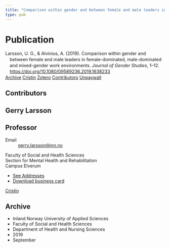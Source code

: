 ```yaml
---
title: "Comparison within gender and between female and male leaders in female-dominated, male-dominated and mixed-gender work environments"
type: pub
---
```

<h1>Publication</h1>
<article id="csl-bib-container-QXSJHYZX" class="csl-bib-container">
  <div class="csl-bib-body" style="line-height: 1.35; padding-left: 1em; text-indent:-1em;">
  <div class="csl-entry">Larsson, U. G., &amp; Alvinius, A. (2019). Comparison within gender and between female and male leaders in female-dominated, male-dominated and mixed-gender work environments. <i>Journal of Gender Studies</i>, 1&#x2013;12. <a href="https://doi.org/10.1080/09589236.2019.1638233">https://doi.org/10.1080/09589236.2019.1638233</a></div>
</div>
  <div class="csl-bib-buttons">
    <a href="#taxonomy-article-QXSJHYZX" class="csl-bib-button">Archive</a>
    <a href="https://app.cristin.no/results/show.jsf?id=1728560" alt="Cristin URL" class="csl-bib-button">Cristin</a>
    <a href="http://zotero.org/groups/5022929/items/QXSJHYZX" alt="Zotero URL" class="csl-bib-button">Zotero</a>
    <a href="#contributors-article-QXSJHYZX" class="csl-bib-button">Contributors</a>
    <a href="https://www.tandfonline.com/doi/pdf/10.1080/09589236.2019.1638233?needAccess=true" class="csl-bib-button">Unpaywall</a>
  </div>
  <div id="csl-bib-meta-container-QXSJHYZX"></div>
</article>
<div id="csl-bib-meta-QXSJHYZX" class="csl-bib-meta">
  <article id="contributors-article-QXSJHYZX" class="contributors-article">
    <h1>Contributors</h1>
    <div class="personas">
<div class="vrtx-hinn-person-card">
<div class="photo">
<i class="lar la-user-circle missing-person"></i>
</div>
<div class="info">
<hgroup><h1>Gerry Larsson</h1>
<h2>Professor</h2>
</hgroup><dl>
<dt>Email</dt>
<dd>
<a href="mailto:gerry.larsson@inn.no">gerry.larsson@inn.no</a>
</dd>
</dl>
<p>
Faculty of Social and Health Sciences<br>
Section for Mental Health and Rehabilitation<br>
Campus Elverum
</p>
<ul class="vrtx-hinn-links">
<li><a href="https://www.inn.no/english/find-an-employee/gerry-larsson.html#vrtx-hinn-addresses">See Addresses</a></li>
<li><a href="https://www.inn.no/english/find-an-employee/gerry-larsson.html?vrtx=vcf">Download business card</a></li>
</ul>
</div>
</div>
<a href="https://app.cristin.no/persons/show.jsf?id=50941" alt="Cristin URL" class="personas-cristin">Cristin</a>
</div>
  </article>
  <article id="taxonomy-article-QXSJHYZX" class="taxonomy-article">
    <h1>Archive</h1>
    <ul>
      <li>Inland Norway University of Applied Sciences</li>
      <li>Faculty of Social and Health Sciences</li>
      <li>Department of Health and Nursing Sciences</li>
      <li>2019</li>
      <li>September</li>
    </ul>
  </article>
</div>

